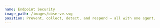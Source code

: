 ```yaml
---
name: Endpoint Security
image_path: /images/observe.svg
position: Prevent, collect, detect, and respond — all with one agent.
---
```

